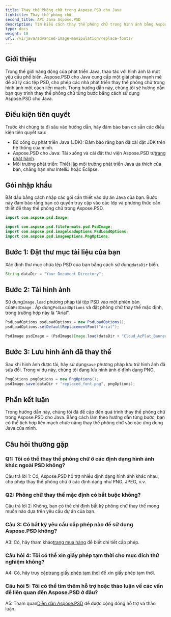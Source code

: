 ```yaml
---
title: Thay thế Phông chữ trong Aspose.PSD cho Java
linktitle: Thay thế phông chữ
second_title: API Java Aspose.PSD
description: Tìm hiểu cách thay thế phông chữ trong hình ảnh bằng Aspose.PSD cho Java. Làm theo hướng dẫn từng bước của chúng tôi để thao tác phông chữ hiệu quả.
type: docs
weight: 10
url: /vi/java/advanced-image-manipulation/replace-fonts/
---
```

## Giới thiệu

Trong thế giới năng động của phát triển Java, thao tác với hình ảnh là một yêu cầu phổ biến. Aspose.PSD cho Java cung cấp một giải pháp mạnh mẽ để xử lý các tệp PSD, cho phép các nhà phát triển thay thế phông chữ trong hình ảnh một cách liền mạch. Trong hướng dẫn này, chúng tôi sẽ hướng dẫn bạn quy trình thay thế phông chữ từng bước bằng cách sử dụng Aspose.PSD cho Java.

## Điều kiện tiên quyết

Trước khi chúng ta đi sâu vào hướng dẫn, hãy đảm bảo bạn có sẵn các điều kiện tiên quyết sau:

- Bộ công cụ phát triển Java (JDK): Đảm bảo rằng bạn đã cài đặt JDK trên hệ thống của mình.
-  Aspose.PSD cho Java: Tải xuống và cài đặt thư viện Aspose.PSD từ[trang phát hành](https://releases.aspose.com/psd/java/).
- Môi trường phát triển: Thiết lập môi trường phát triển Java ưa thích của bạn, chẳng hạn như IntelliJ hoặc Eclipse.

## Gói nhập khẩu

Bắt đầu bằng cách nhập các gói cần thiết vào dự án Java của bạn. Bước này đảm bảo rằng bạn có quyền truy cập vào các lớp và phương thức cần thiết để thay thế phông chữ trong Aspose.PSD.

```java
import com.aspose.psd.Image;

import com.aspose.psd.fileformats.psd.PsdImage;
import com.aspose.psd.imageloadoptions.PsdLoadOptions;
import com.aspose.psd.imageoptions.PngOptions;
```

## Bước 1: Đặt thư mục tài liệu của bạn

 Xác định thư mục chứa tệp PSD của bạn bằng cách sử dụng`dataDir` biến.

```java
String dataDir = "Your Document Directory";
```

## Bước 2: Tải hình ảnh

 Sử dụng`Image.load` phương pháp tải tệp PSD vào một phiên bản của`PsdImage` . Áp dụng`PsdLoadOptions` và đặt phông chữ thay thế mặc định, trong trường hợp này là "Arial".

```java
PsdLoadOptions psdLoadOptions = new PsdLoadOptions(); 
psdLoadOptions.setDefaultReplacementFont("Arial");

PsdImage psdImage = (PsdImage)Image.load(dataDir + "Cloud_AzPlat_Banner3A_SB_EN_US_160x600_chinese_font.psd", psdLoadOptions);
```

## Bước 3: Lưu hình ảnh đã thay thế

 Sau khi hình ảnh được tải, hãy sử dụng`save` phương pháp lưu trữ hình ảnh đã sửa đổi. Trong ví dụ này, chúng tôi đang lưu hình ảnh ở định dạng PNG.

```java
PngOptions pngOptions = new PngOptions();
psdImage.save(dataDir + "replaced_font.png", pngOptions);
```

## Phần kết luận

Trong hướng dẫn này, chúng tôi đã đề cập đến quá trình thay thế phông chữ trong Aspose.PSD cho Java. Bằng cách làm theo hướng dẫn từng bước, bạn có thể tích hợp liền mạch chức năng thay thế phông chữ vào các ứng dụng Java của mình.

## Câu hỏi thường gặp

### Q1: Tôi có thể thay thế phông chữ ở các định dạng hình ảnh khác ngoài PSD không?

Câu trả lời 1: Có, Aspose.PSD hỗ trợ nhiều định dạng hình ảnh khác nhau, cho phép thay thế phông chữ ở các định dạng như PNG, JPEG, v.v.

### Q2: Phông chữ thay thế mặc định có bắt buộc không?

Câu trả lời 2: Không, bạn có thể chỉ định bất kỳ phông chữ thay thế mong muốn nào dựa trên yêu cầu dự án của bạn.

### Câu 3: Có bất kỳ yêu cầu cấp phép nào để sử dụng Aspose.PSD không?

 A3: Có, hãy tham khảo[trang mua hàng](https://purchase.aspose.com/buy) để biết chi tiết cấp phép.

### Câu hỏi 4: Tôi có thể xin giấy phép tạm thời cho mục đích thử nghiệm không?

 A4: Có, hãy truy cập[trang giấy phép tạm thời](https://purchase.aspose.com/temporary-license/) để xin giấy phép tạm thời.

### Câu hỏi 5: Tôi có thể tìm thêm hỗ trợ hoặc thảo luận về các vấn đề liên quan đến Aspose.PSD ở đâu?

 A5: Tham quan[Diễn đàn Aspose.PSD](https://forum.aspose.com/c/psd/34) để được cộng đồng hỗ trợ và thảo luận.